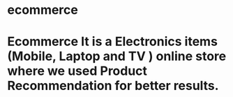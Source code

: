 # ecommerce
# Ecommerce It is a Electronics items (Mobile, Laptop and TV ) online store where we used Product Recommendation for better results.
